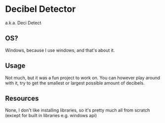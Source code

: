 # Decibel Detector

a.k.a. Deci Detect

## OS?
Windows, because I use windows, and that's about it.

## Usage
Not much, but it was a fun project to work on. You can however play around with it, try to get the smallest or largest possible amount of decibels.

## Resources
None, I don't like installing libraries, so it's pretty much all from scratch (except for built in libraries e.g. windows api)